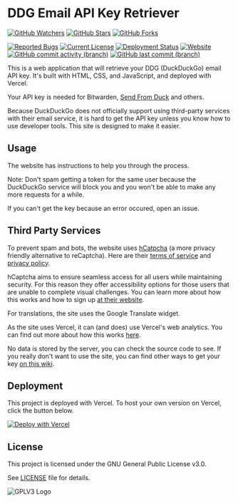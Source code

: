 # DDG Email API Key Retriever
[![GitHub Watchers](https://img.shields.io/github/watchers/Hamster45105/ddgemail-token?style=social)](https://github.com/Hamster45105/ddgemail-token/watchers)
[![GitHub Stars](https://img.shields.io/github/stars/Hamster45105/ddgemail-token?style=social)](https://github.com/Hamster45105/ddgemail-token/stargazers)
[![GitHub Forks](https://img.shields.io/github/forks/Hamster45105/ddgemail-token?style=social)](https://github.com/Hamster45105/ddgemail-token/forks)


[![Reported Bugs](https://img.shields.io/github/issues/Hamster45105/ddgemail-token/bug?label=Reported%20Bugs&style=flat&color=cc4453)](https://github.com/Hamster45105/ddgemail-token/issues?q=is%3Aopen+is%3Aissue+label%3Abug)
[![Current License](https://img.shields.io/github/license/Hamster45105/ddgemail-token?label=License&style=flat)](https://github.com/Hamster45105/ddgemail-token/blob/main/LICENSE)
[![Deployment Status](https://img.shields.io/github/deployments/Hamster45105/ddgemail-token/Production?logo=vercel&label=Deployment)](https://github.com/Hamster45105/ddgemail-token/deployments/Production)
[![Website](https://img.shields.io/website?url=https%3A%2F%2Fddgemail-token.vercel.app%2F&label=Website%20Status)](https://isitup.org/ddgemail-token.vercel.app)
[![GitHub commit activity (branch)](https://img.shields.io/github/commit-activity/t/Hamster45105/ddgemail-token?label=Commits)](https://github.com/Hamster45105/ddgemail-token/graphs/commit-activity)
[![GitHub last commit (branch)](https://img.shields.io/github/last-commit/Hamster45105/ddgemail-token/main?label=Last%20Commit%20(main))](https://github.com/Hamster45105/ddgemail-token/commits/main)

This is a web application that will retrieve your DDG (DuckDuckGo) email API key. It's built with HTML, CSS, and JavaScript, and deployed with Vercel.

Your API key is needed for Bitwarden, [Send From Duck](https://hamster45105.github.io/DuckAddressSend/) and others.

Because DuckDuckGo does not officially support using third-party services with their email service, it is hard to get the API key unless you know how to use developer tools. This site is designed to make it easier.

## Usage

The website has instructions to help you through the process.

Note: Don't spam getting a token for the same user because the DuckDuckGo service will block you and you won't be able to make any more requests for a while.

If you can't get the key because an error occured, open an issue.

## Third Party Services
To prevent spam and bots, the website uses [hCatpcha](https://www.hcaptcha.com/what-is-hcaptcha-about) (a more privacy friendly alternative to reCaptcha). Here are their [terms of service](https://hcaptcha.com/terms) and [privacy policy](https://hcaptcha.com/privacy).

hCaptcha aims to ensure seamless access for all users while maintaining security. For this reason they offer accessibility options for those users that are unable to complete visual challenges. You can learn more about how this works and how to sign up [at their website](https://www.hcaptcha.com/accessibility).

For translations, the site uses the Google Translate widget.

As the site uses Vercel, it can (and does) use Vercel's web analytics. You can find out more about how this works [here](https://vercel.com/docs/analytics).

No data is stored by the server, you can check the source code to see. If you really don't want to use the site, you can find other ways to get your key [on this wiki](https://github.com/Hamster45105/DuckAddressSend/wiki/Get-DDG-API-Key).

## Deployment

This project is deployed with Vercel. To host your own version on Vercel, click the button below.

[![Deploy with Vercel](https://vercel.com/button)](https://vercel.com/new/clone?repository-url=https%3A%2F%2Fgithub.com%2FHamster45105%2Fddgemail-token&env=HCAPTCHA_SECRET_KEY&envDescription=hCaptcha%20secret%20key%20required%20to%20verify%20requests&project-name=ddgemail-token&repository-name=ddgemail-token)

## License

This project is licensed under the GNU General Public License v3.0.

See [LICENSE](https://github.com/Hamster45105/ddgemail-token/blob/main/LICENSE) file for details.


![GPLV3 Logo](https://www.gnu.org/graphics/gplv3-127x51.png)